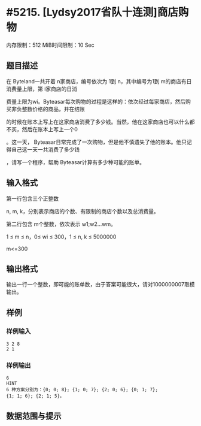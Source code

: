 # #5215. [Lydsy2017省队十连测]商店购物

内存限制：512 MiB时间限制：10 Sec

## 题目描述

在 Byteland一共开着 n家商店，编号依次为 1到 n，其中编号为1到 m的商店有日消费量上限，第 i家商店的日消

费量上限为wi。Byteasar每次购物的过程是这样的：依次经过每家商店，然后购买非负整数价格的商品，并在结账

的时候在账本上写上在这家商店消费了多少钱。当然，他在这家商店也可以什么都不买，然后在账本上写上一个0

。这一天， Byteasar日常完成了一次购物，但是他不慎遗失了他的账本。他只记得自己这一天一共消费了多少钱

，请写一个程序，帮助 Byteasar计算有多少种可能的账单。 

## 输入格式

第一行包含三个正整数 

n, m, k，分别表示商店的个数、有限制的商店个数以及总消费量。

第二行包含 m个整数，依次表示 w1;w2...wm。 

1 &le; m &le; n，0&le; wi &le; 300，1 &le; n, k &le; 5000000

m<=300

## 输出格式

输出一行一个整数，即可能的账单数，由于答案可能很大，请对1000000007取模输出。 

## 样例

### 样例输入

    
    3 2 8
    2 1
    

### 样例输出

    
    6
    HINT
    6 种方案分别为：{0; 0; 8}; {1; 0; 7}; {2; 0; 6}; {0; 1; 7}; 
    {1; 1; 6}; {2; 1; 5}。
    

## 数据范围与提示
